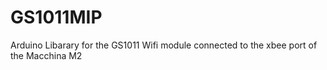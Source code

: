 # GS1011MIP
Arduino Libarary for the GS1011 Wifi module connected to the xbee port of the Macchina M2
